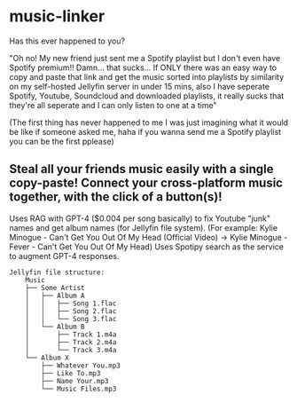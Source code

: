 ﻿# music-linker
 
Has this ever happened to you? 

"Oh no! My new friend just sent me a Spotify playlist but I don't even have Spotify premium!! Damn... that sucks... If ONLY there was an easy way to copy and paste that link and get the music sorted into playlists by similarity on my self-hosted Jellyfin server in under 15 mins, also I have seperate Spotify, Youtube, Soundcloud and downloaded playlists, it really sucks that they're all seperate and I can only listen to one at a time"

(The first thing has never happened to me I was just imagining what it would be like if someone asked me, haha if you wanna send me a Spotify playlist you can be the first pplease)

## Steal all your friends music easily with a single copy-paste! Connect your cross-platform music together, with the click of a button(s)! 

Uses RAG with GPT-4 ($0.004 per song basically) to fix Youtube "junk" names and get album names (for Jellyfin file system). (For example: Kylie Minogue - Can't Get You Out Of My Head (Official Video) -> Kylie Minogue - Fever - Can't Get You Out Of My Head) 
Uses Spotipy search as the service to augment GPT-4 responses.

```
Jellyfin file structure:
    Music
    ├── Some Artist
    │   ├── Album A
    │   │   ├── Song 1.flac
    │   │   ├── Song 2.flac
    │   │   └── Song 3.flac
    │   └── Album B
    │       ├── Track 1.m4a
    │       ├── Track 2.m4a
    │       └── Track 3.m4a
    └── Album X
        ├── Whatever You.mp3
        ├── Like To.mp3
        ├── Name Your.mp3
        └── Music Files.mp3
```
